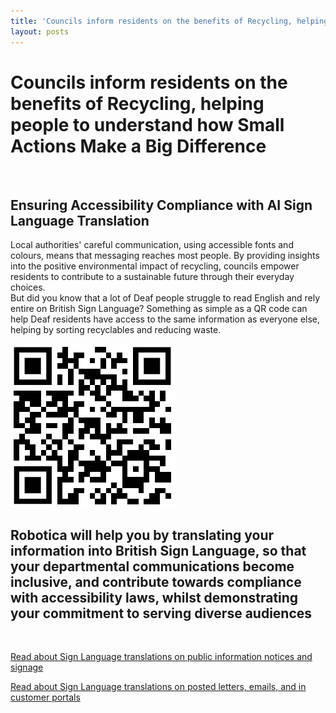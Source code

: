 ```yaml
---
title: 'Councils inform residents on the benefits of Recycling, helping people to understand how Small Actions Make a Big Difference'
layout: posts
---
```


# Councils inform residents on the benefits of Recycling, helping people to understand how Small Actions Make a Big Difference

![]()

## Ensuring Accessibility Compliance with AI Sign Language Translation

Local authorities' careful communication, using accessible fonts and colours, means that messaging reaches most people.  By providing insights into the positive environmental impact of recycling, councils empower residents to contribute to a sustainable future through their everyday choices.  
But did you know that a lot of Deaf people struggle to read English and rely entire on British Sign Language?
Something as simple as a QR code can help Deaf residents have access to the same information as everyone else, helping by sorting recyclables and reducing waste.

![QR Code](/posts/images/qr-contact.png)

## Robotica will help you by translating your information into British Sign Language, so that your departmental communications become inclusive, and contribute towards compliance with accessibility laws, whilst demonstrating your commitment to serving diverse audiences

<br/>

[Read about Sign Language translations on public information notices and signage](/solutions/gazette)

[Read about Sign Language translations on posted letters, emails, and in customer portals](/solutions/correspondent)
